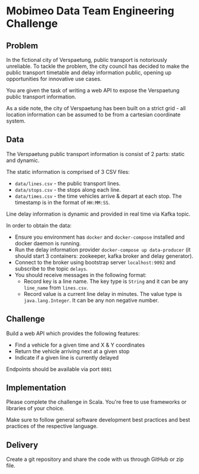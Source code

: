 # Mobimeo Data Team Engineering Challenge

## Problem

In the fictional city of Verspaetung, public transport is notoriously unreliable. To tackle the problem, the city council has decided to make the public transport timetable and delay information public, opening up opportunities for innovative use cases.

You are given the task of writing a web API to expose the Verspaetung public transport information.

As a side note, the city of Verspaetung has been built on a strict grid - all location information can be assumed to be from a cartesian coordinate system.

## Data

The Verspaetung public transport information is consist of 2 parts: static and dynamic.

The static information is comprised of 3 CSV files:
- `data/lines.csv` - the public transport lines.
- `data/stops.csv` - the stops along each line.
- `data/times.csv` - the time vehicles arrive & depart at each stop. The timestamp is in the format of `HH:MM:SS`.

Line delay information is dynamic and provided in real time via Kafka topic.

In order to obtain the data:
- Ensure you environment has `docker` and `docker-compose` installed and docker daemon is running.
- Run the delay information provider `docker-compose up data-producer` (it should start 3 containers: zookeeper, kafka broker and delay generator).
- Connect to the broker using bootstrap server `localhost:9092` and subscribe to the topic `delays`.
- You should receive messages in the following format:
    - Record key is a line name. The key type is `String` and it can be any `line_name` from `lines.csv`.
    - Record value is a current line delay in minutes. The value type is `java.lang.Integer`. It can be any non negative number.

## Challenge

Build a web API which provides the following features:

- Find a vehicle for a given time and X & Y coordinates
- Return the vehicle arriving next at a given stop
- Indicate if a given line is currently delayed

Endpoints should be available via port `8081`

## Implementation

Please complete the challenge in Scala. You're free to use frameworks or libraries of your choice.

Make sure to follow general software development best practices and best practices of the respective language.

## Delivery

Create a git repository and share the code with us through GitHub or zip file.
